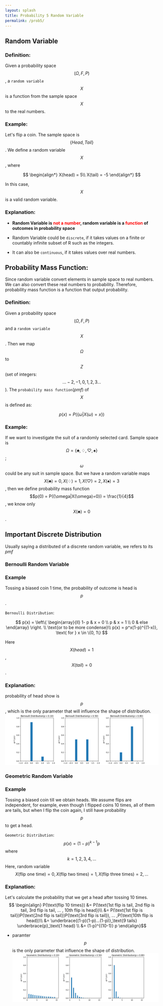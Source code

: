 ```yaml
---
layout: splash
title: Probability 5 Random Variable
permalink: /prob5/
---
```


## Random Variable

### Definition:
Given a probability space $$(\Omega, F, P)$$, a ``random variable`` $$X$$ is a function from the sample space $$X$$ to the real numbers.

### Example:
Let's flip a coin. The sample space is $$\{Head, Tail\}$$. We define a random variable $$X$$, where

$$
\begin{align*}
  X(head) = 5\\
  X(tail) = -5
\end{align*}
$$

In this case, $$X$$ is a valid random variable.

### Explanation:
- **Random Variable is <span style="color:red">not a number</span>, random variable is a <span style="color:red">function</span> of outcomes in probability space**

- Random Variable could be ``discrete``, if it takes values on a finite or countably infinite subset of R such as the integers.
- It can also be ``continuous``, if it takes values over real numbers.

## Probability Mass Function:
Since random variable convert elements in sample space to real numbers. We can also convert these real numbers to probability. Therefore, probability mass function is a  function that output probability.

### Definition:
Given a probability space $$(\Omega, F, P)$$ and a ``random variable`` $$X$$. Then we map $$\Omega$$ to $$Z$$(set of integers: $$... -2,-1,0,1,2,3 ... $$). The ``probability mass function``(*pmf*) of $$X$$ is defined as:

$$p(x) = P(\{\omega|X(\omega)=x\})$$

### Example:
If we want to investigate the suit of a randomly selected card. Sample space is $$\Omega = \{\clubsuit, \diamondsuit, \heartsuit, \spadesuit\}$$; $$\omega$$ could be any suit in sample space. But we have a random variable maps $$X(\clubsuit) = 0, X(\diamondsuit) = 1, X(\heartsuit) = 2, X(\spadesuit) = 3$$, then we define probability mass function $$p(0) = P({\omega|X(\omega)=0}) = \frac{1}{4}$$, we know only $$X(\clubsuit)=0$$.

## Important Discrete Distribution

Usually saying a distributed of a discrete random variable, we refers to its *pmf*

### Bernoulli Random Variable

### Example
Tossing a biased coin 1 time, the probability of outcome is head is $$p$$.

``Bernoulli Distribution``:

$$
p(x) = \left\{
\begin{array}{ll}
      1- p & x = 0 \\
      p & x = 1 \\
      0 & else
\end{array}
\right. \\
\text{or to be more condense}\\
p(x) = p^x(1-p)^{(1-x)}, \text{  for  } x \in \{0, 1\}
$$

Here $$X(head) = 1$$, $$X(tail) = 0$$.

### Explanation:
probability of head show is $$p$$, which is the only parameter that will influence the shape of distribution.
![Bernoulli](/assets/images/prob/prob5/bernoulli_rv.png)

### Geometric Random Variable

### Example
Tossing a biased coin till we obtain heads. We assume flips are independent, for example, even though I flipped coins 10 times, all of them are tails, but when I flip the coin again, I still have probability $$p$$ to get a head.

``Geometric Distribution``:
$$p(x) = (1-p)^{k-1}p$$ where $$k = 1, 2, 3, 4, ...$$
Here, random variable $$X(\text{flip one time}) = 0, X(\text{flip two times}) = 1, X(\text{flip three times}) = 2, ...$$
### Explanation:
Let's calculate the probability that we get a head after tossing 10 times.
$$
\begin{align}
P(\text{flip 10 times}) &= P(\text{1st flip is tail, 2nd flip is tail, 3rd flip is tail, ... , 10th flip is head})\\
&= P(\text{1st flip is tail})P(\text{2nd flip is tail})P(\text{3rd flip is tail}), ... ,P(\text{10th flip is head})\\
&= \underbrace{(1-p)(1-p)...(1-p)}_\text{9 tails} \underbrace{p}_\text{1 head} \\
&= (1-p)^{(10-1)} p
\end{align}$$

- paramter $$p$$ is the only parameter that influence the shape of distribution.
![Geometric](/assets/images/prob/prob5/geometric_rv.png)
